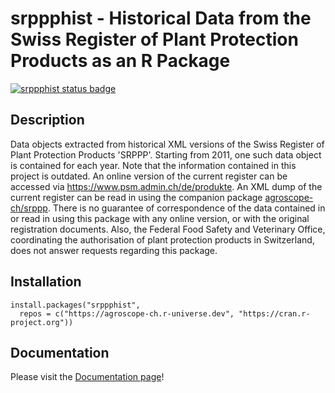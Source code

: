 # srppphist - Historical Data from the Swiss Register of Plant Protection Products as an R Package

[![srppphist status badge](https://agroscope-ch.r-universe.dev/badges/srppphist)](https://agroscope-ch.r-universe.dev/ui/#package:srppphist)

## Description

Data objects extracted from historical XML versions of the Swiss
Register of Plant Protection Products 'SRPPP'. Starting from 2011, one such
data object is contained for each year. Note that the information contained
in this project is outdated. An online version of the current register can be
accessed via <https://www.psm.admin.ch/de/produkte>. An XML dump of the
current register can be read in using the companion package
[agroscope-ch/srppp](https://github.com/agroscope-ch/srppp). There is no
guarantee of correspondence of the data contained in or read in using this 
package with any online version, or with the original registration documents.
Also, the Federal Food Safety and Veterinary Office, coordinating the 
authorisation of plant protection products in Switzerland, does not answer 
requests regarding this package.

## Installation

```
install.packages("srppphist",
  repos = c("https://agroscope-ch.r-universe.dev", "https://cran.r-project.org"))
```

## Documentation

Please visit the [Documentation page](https://agroscope-ch.github.io/srppphist)!
